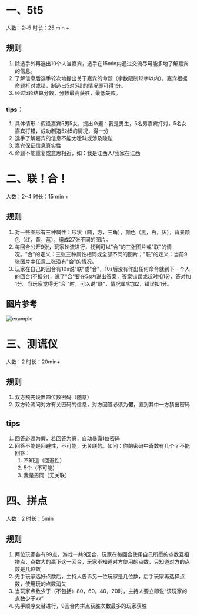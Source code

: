 # 一、5t5

人数：2~5		时长：25 min +

## 规则

1. 除选手外再选出10个人当嘉宾，选手在15min内通过交流尽可能多地了解嘉宾的信息。
2. 了解信息后选手轮次地提出关于嘉宾的命题（字数限制12字以内），嘉宾根据命题打对或错，制造出5对5错的情况即可得1分。  
3. 经过5轮结算分数，分数最高获胜，最低失败。                     

### tips：

1. 具体情形：假设嘉宾5男5女，提出命题：我是男生，5名男嘉宾打对，5名女嘉宾打错，成功制造5对5的情况，得一分
2. 选手了解嘉宾的信息不能太暧昧或涉及隐私
3. 嘉宾保证信息真实性
4. 命题不能重复或意思相近，如：我是江西人/我家在江西



# 二、联！合！

人数：2~4		时长：15 min +

## 规则

1. 对一些图形有三种属性：形状（圆，方，三角），颜色（黑，白，灰），背景颜色（红，黄，蓝），组成27张不同的图片。
2. 每回合公开9张，玩家轮流进行，找到可以"合"的三张图片或"联"的情况。"合"的定义：三张三种属性相同或全部不同的图片；"联"的定义：当前9张图片中任意三张没有"合"的情况。
3. 玩家在自己的回合有10s说"联"或"合"，10s后没有作出任何命令就到下一个人的回合(不扣分)，说了"合"要在5s内说出答案，答案错误或超时扣1分，答对加1分。当玩家觉得无"合 "时，可以说"联"，情况属实加2，错误扣1分。

## 图片参考

![example](http://hellosun.net.cn/example.png)

# 三、测谎仪

人数：2		时长：20min+

## 规则

1. 双方预先设置四位数密码（随意）
2. 双方轮流问对方有关密码的信息，对方回答必须为**假**，直到其中一方猜出密码

## tips

1. 回答必须为假，若回答为真，自动暴露1位密码
2. 回答不能是回避性，不可能，无关联的。如问：你的密码中奇数有几个？不能回答：
   1. 不知道（回避性）
   2. 5个（不可能）
   3. 我是男同（无关联）

# 四、拼点

人数：2		时长：5min

## 规则

1. 两位玩家各有99点，游戏一共9回合，玩家在每回合使用自己所愿的点数互相拼点，点数大的赢下这一回合，玩家不知道对方使用的点数，只知道对方的点数是几位数
2. 先手玩家选好点数后，主持人告诉另一位玩家是几位数，后手玩家再选择点数，使用玩的点数消失
3. 当玩家点数少于（不包括）80，60，40，20时，主持人要立即说“该玩家的点数少于xx”
4. 先手顺序交替进行，9回合内拼点获胜次数最多的玩家获胜